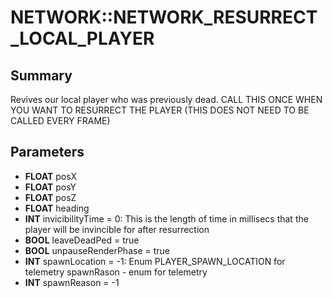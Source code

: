# NETWORK::NETWORK_RESURRECT_LOCAL_PLAYER

## Summary
Revives our local player who was previously dead. CALL THIS ONCE WHEN YOU WANT TO RESURRECT THE PLAYER (THIS DOES NOT NEED TO BE CALLED EVERY FRAME)

## Parameters
* **FLOAT** posX
* **FLOAT** posY
* **FLOAT** posZ
* **FLOAT** heading
* **INT** invicibilityTime = 0: This is the length of time in millisecs that the player will be invincible for after resurrection
* **BOOL** leaveDeadPed = true
* **BOOL** unpauseRenderPhase = true
* **INT** spawnLocation = -1: Enum PLAYER_SPAWN_LOCATION for telemetry spawnRason - enum for telemetry
* **INT** spawnReason = -1